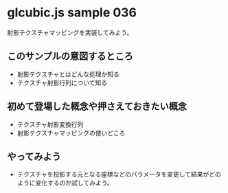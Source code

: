 # glcubic.js sample 036

射影テクスチャマッピングを実装してみよう。

## このサンプルの意図するところ

* 射影テクスチャとはどんな処理か知る
* テクスチャ射影行列について知る

## 初めて登場した概念や押さえておきたい概念

* テクスチャ射影変換行列
* 射影テクスチャマッピングの使いどころ

## やってみよう

* テクスチャを投影する元となる座標などのパラメータを変更して結果がどのように変化するのか試してみよう。



